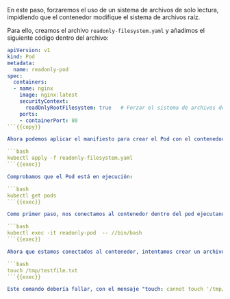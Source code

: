 En este paso, forzaremos el uso de un sistema de archivos de solo lectura, impidiendo que el contenedor modifique el sistema de archivos raíz.

Para ello, creamos el archivo `readonly-filesystem.yaml` y añadimos el siguiente código dentro del archivo:

```yaml
apiVersion: v1
kind: Pod
metadata:
  name: readonly-pod
spec:
  containers:
  - name: nginx
    image: nginx:latest
    securityContext:
      readOnlyRootFilesystem: true   # Forzar el sistema de archivos de solo lectura
    ports:
    - containerPort: 80
```{{copy}}

Ahora podemos aplicar el manifiesto para crear el Pod con el contenedor con su SecurityContext:

```bash
kubectl apply -f readonly-filesystem.yaml
```{{exec}}

Comprobamos que el Pod está en ejecución: 

```bash
kubectl get pods
```{{exec}}

Como primer paso, nos conectamos al contenedor dentro del pod ejecutando el siguiente comando para abrir una sesión interactiva con el contenedor:

```bash
kubectl exec -it readonly-pod  -- //bin/bash
```{{exec}}

Ahora que estamos conectados al contenedor, intentamos crear un archivo en su sistema de archivos ejecutando el siguiente comando:

```bash
touch /tmp/testfile.txt
```{{exec}}

Este comando debería fallar, con el mensaje "touch: cannot touch '/tmp/testfile.txt': Read-only file system". Esto pasa porque hemos configurado el sistema de archivos del contenedor para que sea de solo lectura. Al intentar crear un archivo, recibirás un mensaje de error que indicará que no tienes permisos suficientes para realizar esa operación. Esto es parte del comportamiento esperado cuando se implementa un sistema de archivos de solo lectura, ya que previene cualquier modificación o escritura en el sistema de archivos del contenedor.